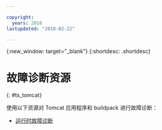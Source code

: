 ```yaml
---

copyright:
  years: 2018
lastupdated: "2018-02-22"

---
```


{:new_window: target="_blank"}
{:shortdesc: .shortdesc}

# 故障诊断资源
{: #ts_tomcat}

使用以下资源对 Tomcat 应用程序和 buildpack 进行故障诊断：

* [运行时故障诊断](../../troubleshoot/ts_runtimes.html#runtimes)
